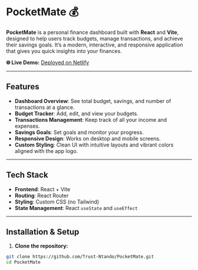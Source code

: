 # PocketMate 💰

**PocketMate** is a personal finance dashboard built with **React** and **Vite**, designed to help users track budgets, manage transactions, and achieve their savings goals. It’s a modern, interactive, and responsive application that gives you quick insights into your finances.

**🌐 Live Demo:** [Deployed on Netlify](https://preeminent-zuccutto-6a81b0.netlify.app/)

---

## Features

- **Dashboard Overview**: See total budget, savings, and number of transactions at a glance.
- **Budget Tracker**: Add, edit, and view your budgets.
- **Transactions Management**: Keep track of all your income and expenses.
- **Savings Goals**: Set goals and monitor your progress.
- **Responsive Design**: Works on desktop and mobile screens.
- **Custom Styling**: Clean UI with intuitive layouts and vibrant colors aligned with the app logo.

---

## Tech Stack

- **Frontend**: React + Vite  
- **Routing**: React Router  
- **Styling**: Custom CSS (no Tailwind)  
- **State Management**: React `useState` and `useEffect`  

---

## Installation & Setup

1. **Clone the repository:**
```bash
git clone https://github.com/Trust-Ntando/PocketMate.git
cd PocketMate

